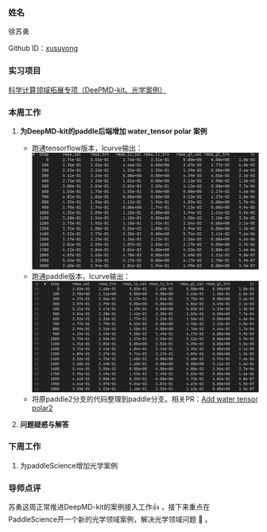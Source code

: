 ### 姓名

徐苏勇

Github ID：[xusuyong](https://github.com/xusuyong)

### 实习项目

[科学计算领域拓展专项（DeePMD-kit、光学案例）](https://github.com/PaddlePaddle/community/blob/master/hackathon/hackathon_6th/%E3%80%90Hackathon%206th%E3%80%91%E9%A3%9E%E6%A1%A8%E6%8A%A4%E8%88%AA%E8%AE%A1%E5%88%92%E9%9B%86%E8%AE%AD%E8%90%A5%E9%A1%B9%E7%9B%AE%E5%90%88%E9%9B%86.md#%E9%A1%B9%E7%9B%AE%E5%8D%81%E4%BA%8C%E7%A7%91%E5%AD%A6%E8%AE%A1%E7%AE%97%E9%A2%86%E5%9F%9F%E6%8B%93%E5%B1%95%E4%B8%93%E9%A1%B9deepmd-kit%E5%85%89%E5%AD%A6%E6%A1%88%E4%BE%8B)

### 本周工作

1. **为DeepMD-kit的paddle后端增加 water_tensor polar 案例**

   * 跑通tensorflow版本，lcurve输出：
      ![](assets/lcurve_water_tensor_polar_tf.png)
   * 跑通paddle版本，lcurve输出：
      ![](assets/lcurve_water_tensor_polar_paddle.png)
   * 将原paddle2分支的代码整理到paddle分支。相关PR：[Add water tensor polar2](https://github.com/HydrogenSulfate/deepmd-kit/pull/6)
2. **问题疑惑与解答**

### 下周工作

1. 为paddleScience增加光学案例

### 导师点评

苏勇这周正常推进DeepMD-kit的案例接入工作👍 ，接下来重点在PaddleScience开一个新的光学领域案例，解决光学领域问题 👀 。
